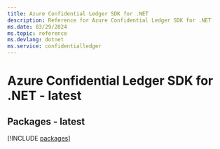 ```yaml
---
title: Azure Confidential Ledger SDK for .NET
description: Reference for Azure Confidential Ledger SDK for .NET
ms.date: 03/29/2024
ms.topic: reference
ms.devlang: dotnet
ms.service: confidentialledger
---
```

# Azure Confidential Ledger SDK for .NET - latest
## Packages - latest
[!INCLUDE [packages](confidential-ledger-index.md)]